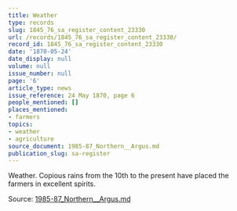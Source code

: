 ```yaml
---
title: Weather
type: records
slug: 1845_76_sa_register_content_23330
url: /records/1845_76_sa_register_content_23330/
record_id: 1845_76_sa_register_content_23330
date: '1870-05-24'
date_display: null
volume: null
issue_number: null
page: '6'
article_type: news
issue_reference: 24 May 1870, page 6
people_mentioned: []
places_mentioned:
- farmers
topics:
- weather
- agriculture
source_document: 1985-87_Northern__Argus.md
publication_slug: sa-register
---
```


Weather.  Copious rains from the 10th to the present have placed the farmers in excellent spirits.

Source: [1985-87_Northern__Argus.md](/downloads/markdown/1985-87_Northern__Argus.md)

